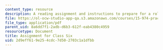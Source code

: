 ```yaml
---
content_type: resource
description: A reading assignment and instructions to prepare for a role-play exercise.
file: https://ol-ocw-studio-app-qa.s3.amazonaws.com/courses/15-974-practical-leadership-fall-2004/2d9eff619e254cdc7d502703c1a1dfbb_5th_assignmt.pdf
file_type: application/pdf
parent_uid: 8a6dd7f1-2adb-d6b3-612f-eab4380c4959
resourcetype: Document
title: Assignment for Class Six
uid: 2d9eff61-9e25-4cdc-7d50-2703c1a1dfbb
---
```

